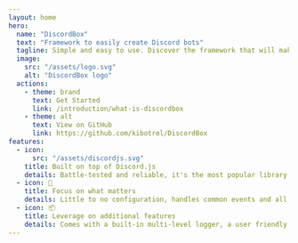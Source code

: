 ```yaml
---
layout: home
hero:
  name: "DiscordBox"
  text: "Framework to easily create Discord bots"
  tagline: Simple and easy to use. Discover the framework that will make your life easier.
  image:
    src: "/assets/logo.svg"
    alt: "DiscordBox logo"
  actions:
    - theme: brand
      text: Get Started
      link: /introduction/what-is-discordbox
    - theme: alt
      text: View on GitHub
      link: https://github.com/kibotrel/DiscordBox
features:
  - icon:
      src: "/assets/discordjs.svg"
    title: Built on top of Discord.js
    details: Battle-tested and reliable, it's the most popular library for bot creation.
  - icon: 🚀
    title: Focus on what matters
    details: Little to no configuration, handles common events and all interaction types out of the box.
  - icon: 📦
    title: Leverage on additional features
    details: Comes with a built-in multi-level logger, a user friendly error handler and much more.
---
```


